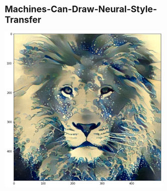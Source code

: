 # Machines-Can-Draw-Neural-Style-Transfer

![alt text](https://github.com/fsrt16/Machines-Can-Draw-Neural-Style-Transfer/blob/main/Data/Output/exp3_o.png)
